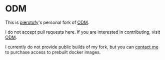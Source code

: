 # ODM

This is [pierotofy](https://github.com/pierotofy)'s personal fork of [ODM](https://github.com/OpenDroneMap/ODM).

I do not accept pull requests here. If you are interested in contributing, visit [ODM](https://github.com/OpenDroneMap/ODM).

I currently do not provide public builds of my fork, but you can [contact me](https://piero.dev/contact/) to purchase access to prebuilt docker images.